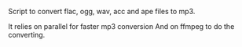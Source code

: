 Script to convert flac, ogg, wav, acc and ape files to mp3.

It relies on parallel for faster mp3 conversion
And on ffmpeg to do the converting.